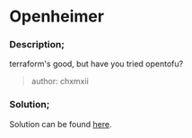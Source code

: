 # Openheimer

### Description;
terraform's good, but have you tried opentofu?
> author: chxmxii

### Solution;

Solution can be found [here](solution/sol.md).